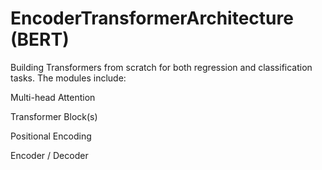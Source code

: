 # EncoderTransformerArchitecture (BERT)
Building Transformers from scratch for both regression and classification tasks. The modules include:

Multi-head Attention

Transformer Block(s)

Positional Encoding

Encoder / Decoder
